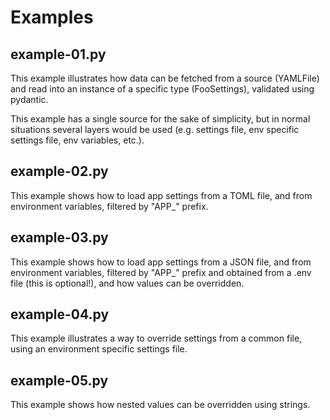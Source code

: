 <!-- generated file, to update use: python examples-summary.py -->

# Examples

## example-01.py

This example illustrates how data can be fetched from a source (YAMLFile) and read
into an instance of a specific type (FooSettings), validated using pydantic.

This example has a single source for the sake of simplicity, but in normal situations
several layers would be used (e.g. settings file, env specific settings file, env
variables, etc.).


## example-02.py

This example shows how to load app settings from a TOML file, and from
environment variables, filtered by "APP_" prefix.


## example-03.py

This example shows how to load app settings from a JSON file, and from
environment variables, filtered by "APP_" prefix and obtained from a .env file
(this is optional!), and how values can be overridden.


## example-04.py

This example illustrates a way to override settings from a common file, using an
environment specific settings file.


## example-05.py

This example shows how nested values can be overridden using strings.
